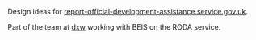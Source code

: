Design ideas for [report-official-development-assistance.service.gov.uk](https://report-official-development-assistance.service.gov.uk/home). 

Part of the team at [dxw](https://www.dxw.com/) working with BEIS on the RODA service. 